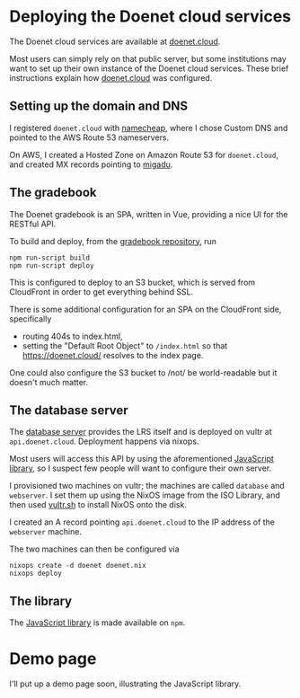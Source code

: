# Deploying the Doenet cloud services

The Doenet cloud services are available at [doenet.cloud](https://doenet.cloud/).

Most users can simply rely on that public server, but some
institutions may want to set up their own instance of the Doenet cloud
services.  These brief instructions explain how
[doenet.cloud](https://doenet.cloud/) was configured.

## Setting up the domain and DNS

I registered `doenet.cloud` with [namecheap](https://namecheap.com/), where
I chose Custom DNS and pointed to the AWS Route 53 nameservers.

On AWS, I created a Hosted Zone on Amazon Route 53 for `doenet.cloud`,
and created MX records pointing to [migadu](https://migadu.com/).

## The gradebook

The Doenet gradebook is an SPA, written in Vue, providing a nice UI
for the RESTful API.

To build and deploy, from the [gradebook repository](http://github.com/doenet/gradebook), run
```
npm run-script build
npm run-script deploy
```
This is configured to deploy to an S3 bucket, which is served from
CloudFront in order to get everything behind SSL.

There is some additional configuration for an SPA on the CloudFront
side, specifically

- routing 404s to index.html,
- setting the "Default Root Object" to `/index.html` so that
  https://doenet.cloud/ resolves to the index page.

One could also configure the S3 bucket to /not/ be world-readable but
it doesn't much matter.

## The database server

The [database server](https://github.com/doenet/lrs) provides the LRS
itself and is deployed on vultr at `api.doenet.cloud`.  Deployment
happens via nixops.

Most users will access this API by using the aforementioned
[JavaScript library](https://github.com/doenet/api), so I suspect few
people will want to configure their own server.

I provisioned two machines on vultr; the machines are called
`database` and `webserver`.  I set them up using the NixOS image from
the ISO Library, and then used [vultr.sh](./vultr.sh) to install NixOS
onto the disk.

I created an A record pointing `api.doenet.cloud` to the IP address of
the `webserver` machine.

The two machines can then be configured via
```
nixops create -d doenet doenet.nix
nixops deploy
```

## The library

The [JavaScript library](https://github.com/doenet/api) is made
available on `npm`.

# Demo page

I'll put up a demo page soon, illustrating the JavaScript library.
